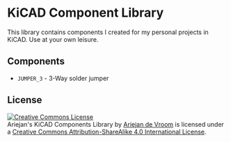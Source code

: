 # KiCAD Component Library

This library contains components I created for my personal projects 
in KiCAD. Use at your own leisure.

## Components

 * `JUMPER_3` - 3-Way solder jumper

## License

<a rel="license" href="http://creativecommons.org/licenses/by-sa/4.0/"><img alt="Creative Commons License" style="border-width:0" src="https://i.creativecommons.org/l/by-sa/4.0/88x31.png" /></a><br /><span xmlns:dct="http://purl.org/dc/terms/" property="dct:title">Ariejan's KiCAD Components Library</span> by <a xmlns:cc="http://creativecommons.org/ns#" href="https://ariejan.net" property="cc:attributionName" rel="cc:attributionURL">Ariejan de Vroom</a> is licensed under a <a rel="license" href="http://creativecommons.org/licenses/by-sa/4.0/">Creative Commons Attribution-ShareAlike 4.0 International License</a>.
